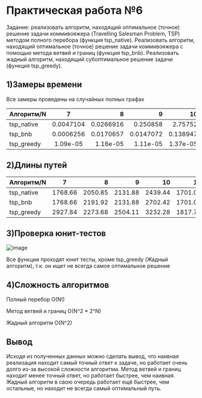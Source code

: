 # Практическая работа №6
Задание: реализовать алгоритм, находящий оптимальное (точное) решение задачи коммивояжера (Travelling Salesman Problem, TSP) методом полного перебора (функция tsp_native). Реализовать алгоритм, находящий оптимальное (точное) решение задачи коммивояжера с помощью метода ветвей и границ (функция tsp_bnb). Реализовать жадный алгоритм, находящий субоптимальное решение задачи (функция tsp_greedy).

## 1)Замеры времени

Все замеры проведены на случайных полных графах

| Алгоритм/N | 7 | 8 |9|10|11|
|----------------|:---------:|----------------:|----------------:|----------------:|----------------:|
| tsp_native | 0.0047104 | 0.0266916 | 0.250858|2.75752|32.0531|
| tsp_bnb | 0.0006256 | 0.0170657 | 0.0147072|0.138947|0.0968115|
| tsp_greedy | 1.09e-05 | 1.16e-05 | 1.11e-05|1.37e-05|2.32e-05|

## 2)Длины путей
| Алгоритм/N | 7 | 8 |9|10|11|
|----------------|:---------:|----------------:|----------------:|----------------:|----------------:|
| tsp_native | 1768.66 | 2050.85 | 2131.88|2439.44|1701.07|
| tsp_bnb | 1768.66 | 2191.92 | 2131.88|2702.42|1701.07|
| tsp_greedy | 2927.84 | 2273.68 | 2504.11|3232.28|1817.78|

## 3)Проверка юнит-тестов
![image](https://user-images.githubusercontent.com/119160923/207794531-4e289946-92c6-4472-8035-5edef919787a.png)

Все функции проходят юнит тесты, кроме tsp_greedy (Жадный алгоритм), т.к. он ищет не всегда самое оптимальное решение

## 4)Сложность алгоритмов
Полный перебор O(N!)

Метод ветвей и границ O(N^2 * 2^N)

Жадный алгоритм O(N^2)

## Вывод
Исходя из полученных данных можно сделать вывод, что наивная реализация находит самый точный ответ к задаче, но работает очень долго из-за высокой сложности алгоритма.
Метод ветвей и границ находит менее точный ответ, но работает быстрее, чем наивная. Жадный алгоритм в свою очередь работает ещё быстрее, чем остальные, но находит не всегда самый оптимальный путь.

